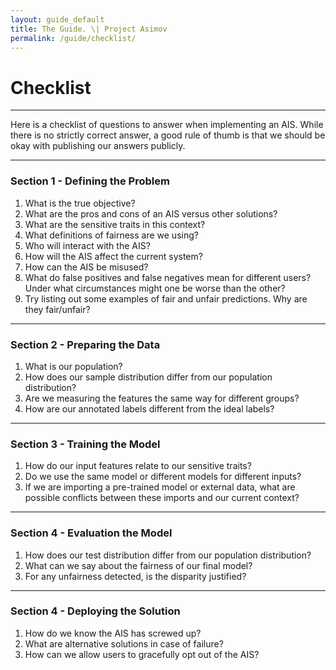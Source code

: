 ```yaml
---
layout: guide_default
title: The Guide. \| Project Asimov
permalink: /guide/checklist/
---
```


# Checklist

---

Here is a checklist of questions to answer when implementing an AIS. While there is no strictly correct answer, a good rule of thumb is that we should be okay with publishing our answers publicly.

---

### Section 1 - Defining the Problem

1. What is the true objective? <tidbit content="<br/>What is the larger objective and what sub-goal are we focusing on? For example, for recidivism prediction, the true objective might be to make the society a safer place. As part of that, we want to identify individuals who might be prone to reoffending and offer them additional help to reduce future crime. Note the many implicit assumpations here. We assume that our sub-goal contributes to our objective. We also assume that reoffending is something that can be reliably predicted."></tidbit>
2. What are the pros and cons of an AIS versus other solutions? <tidbit content="<br/>What are other possible solutions? How is the sub-goal being achieved now? What are the pros and cons of each solution? The main point here is to first weigh all the possible solutions instead of just implementing an AIS immediately. This boils down to the most important question of 'When is AI not the solution?' and being aware of the Solutionism Trap."></tidbit>
3. What are the sensitive traits in this context?
4. What definitions of fairness are we using?
5. Who will interact with the AIS?
6. How will the AIS affect the current system?
7. How can the AIS be misused?
8. What do false positives and false negatives mean for different users? Under what circumstances might one be worse than the other?
9. Try listing out some examples of fair and unfair predictions. Why are they fair/unfair?

---

### Section 2 - Preparing the Data

1. What is our population?
2. How does our sample distribution differ from our population distribution?
3. Are we measuring the features the same way for different groups?
4. How are our annotated labels different from the ideal labels?

---

### Section 3 - Training the Model

1. How do our input features relate to our sensitive traits?
2. Do we use the same model or different models for different inputs?
3. If we are importing a pre-trained model or external data, what are possible conflicts between these imports and our current context?

---

### Section 4 - Evaluation the Model

1. How does our test distribution differ from our population distribution?
2. What can we say about the fairness of our final model?
3. For any unfairness detected, is the disparity justified?

---

### Section 4 - Deploying the Solution

1. How do we know the AIS has screwed up? 
2. What are alternative solutions in case of failure?
3. How can we allow users to gracefully opt out of the AIS?

<tofro prevtext="Sources of Bias" prevlink="../bias/sources/" nexttext="Tools" nextlink="../tools/"></tofro>